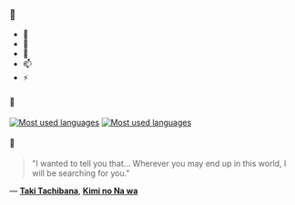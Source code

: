### 👋

- 🔭
- 🌱
- 💬
- 📫
- ⚡

#### 🧏

[![Most used languages](https://github-readme-stats-aynah.vercel.app/api/top-langs/?username=aynh&theme=solarized-dark&langs_count=6&layout=compact&hide_title=true)](https://github.com/anuraghazra/github-readme-stats#gh-dark-mode-only)
[![Most used languages](https://github-readme-stats-aynah.vercel.app/api/top-langs/?username=aynh&theme=solarized-light&langs_count=6&layout=compact&hide_title=true)](https://github.com/anuraghazra/github-readme-stats#gh-light-mode-only)

#### 💬

> "I wanted to tell you that… Wherever you may end up in this world, I will be searching for you."

&mdash; [**Taki Tachibana**](https://myanimelist.net/character.php?q=Taki%20Tachibana&cat=character), [**Kimi no Na wa**](https://myanimelist.net/search/all?q=Kimi%20no%20Na%20wa&cat=all)
